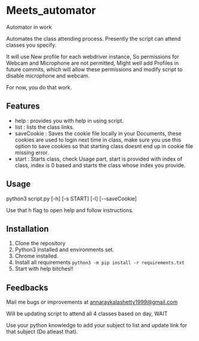 # Meets_automator
Automator in work

Automates the class attending process. Presently the script can attend classes you specify.

It will use New profile for each webdriver instance, So permissions for Webcam and Microphone are not permitted, Might well add Profiles in future commits, which will allow these permissions and modify script to disable microphone and webcam.

For now, you do that work.

## Features
* help : provides you with help in using script.
* list : lists the class links.
* saveCookie : Saves the cookie file locally in your Documents, these cookies are used to login next time in class, make sure you use this option to save cookies so that starting class doesnt end up in cookie file missing error.
* start : Starts class, check Usage part, start is provided with index of class, index is 0 based and starts the class whose index you provide.

## Usage 
python3 script.py [-h] [-s START] [-l] [--saveCookie]

Use that h flag to open help and follow instructions.

## Installation
1. Clone the repository
2. Python3 installed and environments set.
3. Chrome installed.
4. Install all requirements
   `python3 -m pip install -r requirements.txt`
5. Start with help bitches!!

## Feedbacks
Mail me bugs or improvements at annaraykalashetty1999@gmail.com 

Will be updating script to attend all 4 classes based on day, WAIT

Use your python knowledge to add your subject to list and update link for that subject (Do atleast that).
